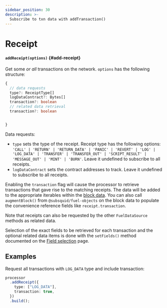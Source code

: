 ```yaml
---
sidebar_position: 30
description: >-
  Subscribe to txn data with addTransaction()
---
```


# Receipt

#### `addReceipt(options)` {#add-receipt}

Get some _or all_ transactions on the network. `options` has the following structure:

```typescript
{
  // data requests
  type?: ReceiptType[]
  logDataContract?: Bytes[]
  transaction?: boolean
  // related data retrieval
  transaction?: boolean


}
```

Data requests:

- `type` sets the type of the receipt. Receipt type has the following options: `'CALL' | 'RETURN' | 'RETURN_DATA' | 'PANIC' | 'REVERT' | 'LOG' | 'LOG_DATA' | 'TRANSFER' | 'TRANSFER_OUT' | 'SCRIPT_RESULT' | 'MESSAGE_OUT' | 'MINT' | 'BURN'`. Leave it undefined to subscribe to all receipts.
- `logDataContract` sets the contract addresses to track. Leave it undefined to subscribe to all receipts.

Enabling the `transaction` flag will cause the processor to retrieve transactions that gave rise to the matching receipts. The data will be added to the appropriate iterables within the [block data](/fuel-indexing/fuel-datasource/context-interfaces). You can also call `augmentBlock()` from `@subsquid/fuel-objects` on the block data to populate the convenience reference fields like `receipt.transaction`.

Note that receipts can also be requested by the other `FuelDataSource` methods as related data.

Selection of the exact fields to be retrieved for each transaction and the optional related data items is done with the `setFields()` method documented on the [Field selection](../field-selection) page.

## Examples

Request all transactions with `LOG_DATA` type and include transaction:

```ts
processor
  .addReceipt({
    type: ["LOG_DATA"],
    transaction: true,
  })
  .build();
```

